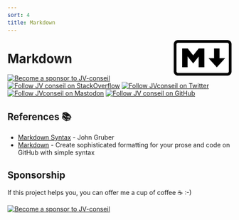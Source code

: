 ```yaml
---
sort: 4
title: Markdown
---
```


<!-- markdownlint-disable MD025 MD026 MD033 MD041 -->

<a href="https://daringfireball.net/projects/markdown/" target="_blank" title="Markdown By John Gruber"><img src="https://raw.githubusercontent.com/dcurtis/markdown-mark/master/svg/markdown-mark.svg" align="right" alt="Markdown By John Gruber" height="80"></a>

<!-- omit in toc -->
# Markdown

[![Become a sponsor to JV-conseil](https://img.shields.io/static/v1?label=Sponsor&message=%E2%9D%A4&logo=GitHub&color=%23fe8e86)](https://github.com/sponsors/JV-conseil "Become a sponsor to JV-conseil")
[![Follow JV conseil on StackOverflow](https://img.shields.io/stackexchange/stackoverflow/r/2477854)](https://stackoverflow.com/users/2477854/jv-conseil "Follow JV conseil on StackOverflow")
[![Follow JVconseil on Twitter](https://img.shields.io/twitter/follow/JVconseil.svg?style=social&logo=twitter)](https://twitter.com/JVconseil "Follow JVconseil on Twitter")
[![Follow JVconseil on Mastodon](https://img.shields.io/mastodon/follow/109896584320509054?domain=https%3A%2F%2Ffosstodon.org)](https://fosstodon.org/@JVconseil "Follow JVconseil@fosstodon.org on Mastodon")
[![Follow JV conseil on GitHub](https://img.shields.io/github/followers/JV-conseil?label=JV-conseil&style=social)](https://github.com/JV-conseil "Follow JV-conseil on GitHub")
<!--
[![License BSD 3-Clause](https://img.shields.io/badge/License-BSD%203--Clause-blue.svg)](LICENSE)
[![Python 3.11](https://img.shields.io/badge/Python-3.11-green)](https://www.python.org/downloads/release/python-3112/)
[![PostgreSQL 14.6](https://img.shields.io/badge/PostgreSQL-14.6-green.svg)](https://www.postgresql.org/docs/14.6/)
<img alt="https://img.shields.io/badge/stack-overflow-orange.svg" src="https://img.shields.io/badge/stack-overflow-orange.svg">
-->

## References 📚

- [Markdown Syntax](https://daringfireball.net/projects/markdown/syntax) - John Gruber
- [Markdown](https://docs.github.com/en/get-started/writing-on-github/getting-started-with-writing-and-formatting-on-github/basic-writing-and-formatting-syntax) - Create sophisticated formatting for your prose and code on GitHub with simple syntax

## Sponsorship

If this project helps you, you can offer me a cup of coffee ☕️ :-)

[![Become a sponsor to JV-conseil](https://img.shields.io/static/v1?label=Sponsor&message=%E2%9D%A4&logo=GitHub&color=%23fe8e86)](https://github.com/sponsors/JV-conseil)
